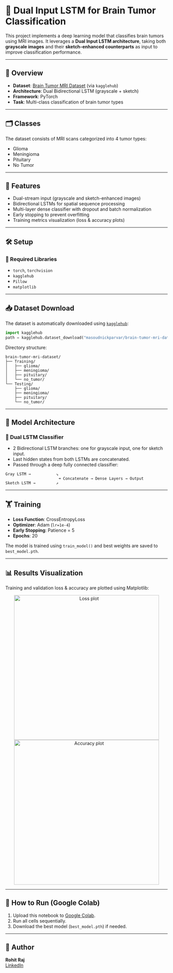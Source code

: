 
# 🧠 Dual Input LSTM for Brain Tumor Classification

This project implements a deep learning model that classifies brain tumors using MRI images. It leverages a **Dual Input LSTM architecture**, taking both **grayscale images** and their **sketch-enhanced counterparts** as input to improve classification performance.

---

## 📌 Overview

- **Dataset**: [Brain Tumor MRI Dataset](https://www.kaggle.com/datasets/masoudnickparvar/brain-tumor-mri-dataset) (via `kagglehub`)
- **Architecture**: Dual Bidirectional LSTM (grayscale + sketch)
- **Framework**: PyTorch
- **Task**: Multi-class classification of brain tumor types

---

## 🗂️ Classes

The dataset consists of MRI scans categorized into 4 tumor types:

- Glioma
- Meningioma
- Pituitary
- No Tumor

---

## 🚀 Features

- Dual-stream input (grayscale and sketch-enhanced images)
- Bidirectional LSTMs for spatial sequence processing
- Multi-layer dense classifier with dropout and batch normalization
- Early stopping to prevent overfitting
- Training metrics visualization (loss & accuracy plots)

---

## 🛠️ Setup


### 🧩 Required Libraries

- `torch`, `torchvision`
- `kagglehub`
- `Pillow`
- `matplotlib`

---

## 📥 Dataset Download

The dataset is automatically downloaded using [`kagglehub`](https://pypi.org/project/kagglehub/):

```python
import kagglehub
path = kagglehub.dataset_download("masoudnickparvar/brain-tumor-mri-dataset")
```

Directory structure:

```
brain-tumor-mri-dataset/
├── Training/
│   ├── glioma/
│   ├── meningioma/
│   ├── pituitary/
│   └── no_tumor/
└── Testing/
    ├── glioma/
    ├── meningioma/
    ├── pituitary/
    └── no_tumor/
```

---

## 🧠 Model Architecture

### 📄 Dual LSTM Classifier

- 2 Bidirectional LSTM branches: one for grayscale input, one for sketch input.
- Last hidden states from both LSTMs are concatenated.
- Passed through a deep fully connected classifier:

```text
Gray LSTM →           ↘
                       ➜ Concatenate → Dense Layers → Output
Sketch LSTM →         ↗
```

---

## 🏋️ Training

- **Loss Function**: CrossEntropyLoss
- **Optimizer**: Adam (`lr=1e-4`)
- **Early Stopping**: Patience = 5
- **Epochs**: 20

The model is trained using `train_model()` and best weights are saved to `best_model.pth`.

---

## 📊 Results Visualization

Training and validation loss & accuracy are plotted using Matplotlib:

<p align="center">
  <img src="assets/loss_plot.png" alt="Loss plot" width="450"/>
  <img src="assets/acc_plot.png" alt="Accuracy plot" width="450"/>
</p>

---

## 📝 How to Run (Google Colab)

1. Upload this notebook to [Google Colab](https://colab.research.google.com/).
2. Run all cells sequentially.
3. Download the best model (`best_model.pth`) if needed.

---

## 📎 Author

**Rohit Raj**  
[LinkedIn](https://www.linkedin.com/in/rohit-raj-082b3136b)  


